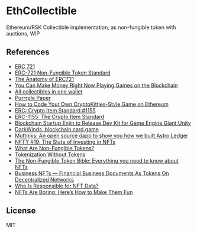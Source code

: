 # EthCollectible

Ethereum/RSK Collectible implementation, as non-fungible token with auctions, WIP

## References

- [ERC 721](http://erc721.org/)
- [ERC-721 Non-Fungible Token Standard](https://github.com/ethereum/EIPs/blob/master/EIPS/eip-721.md)
- [The Anatomy of ERC721](https://medium.com/crypto-currently/the-anatomy-of-erc721-e9db77abfc24)
- [You Can Make Money Right Now Playing Games on the Blockchain](https://media.consensys.net/you-can-make-money-right-now-playing-games-on-the-blockchain-4fd151dd7360)
- [All collectibles in one wallet](https://lumiwallet.com/collect)
- [Purrrple Paper](https://lumiwallet.com/lumi_collect_purrrple_paper.pdf)
- [How to Code Your Own CryptoKitties-Style Game on Ethereum](https://medium.com/loom-network/how-to-code-your-own-cryptokitties-style-game-on-ethereum-7c8ac86a4eb3)
- [ERC: Crypto Item Standard #1155](https://github.com/ethereum/EIPs/issues/1155)
- [ERC-1155: The Crypto Item Standard](https://blog.enjincoin.io/erc-1155-the-crypto-item-standard-ac9cf1c5a226)
- [Blockchain Startup Enjin to Release Dev Kit for Game Engine Giant Unity](https://cointelegraph.com/news/blockchain-startup-enjin-to-release-dev-kit-for-game-engine-giant-unity)
- [DarkWinds, blockchain card game](https://playdarkwinds.com/)
- [Muttniks: An open source dapp to show you how we built Astro Ledger](https://hackernoon.com/muttniks-an-open-source-dapp-to-show-you-how-we-built-astro-ledger-8a063b788d0b)
- [NFTY #19: The State of Investing in NFTs](https://medium.com/nfty-news/nfty-19-the-state-of-investing-in-nfts-b45eb47ad70c)
- [What Are Non-Fungible Tokens?](https://medium.com/cryptosuss/what-are-non-fungible-tokens-unique-digital-assets-on-the-blockchain-e68cc9efce5)
- [Tokenization Without Tokens](https://hackernoon.com/implementing-asset-ownership-without-tokens-1d5ae0238590)
- [The Non-Fungible Token Bible: Everything you need to know about NFTs](https://opensea.io/blog/guides/non-fungible-tokens/)
- [Business NFTs — Financial Business Documents As Tokens On Decentralized Networks](https://medium.com/centrifuge/introducing-business-nfts-financial-business-documents-as-tokens-on-decentralized-networks-ec4b773f7ec59)
- [Who Is Responsible for NFT Data?](https://medium.com/pinata/who-is-responsible-for-nft-data-99fb4e8147e4)
- [NFTs Are Boring; Here’s How to Make Them Fun](https://www.coindesk.com/nfts-boring-make-fun)

## License

MIT

